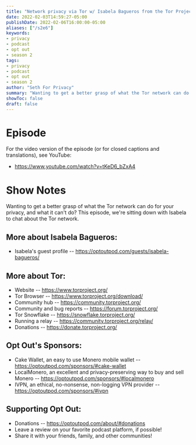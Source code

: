```yaml
---
title: "Network privacy via Tor w/ Isabela Bagueros from the Tor Project"
date: 2022-02-03T14:59:27-05:00
publishDate: 2022-02-06T16:00:00-05:00
aliases: ["/s2e6"]
keywords:
- privacy
- podcast
- opt out
- season 2
tags:
- privacy
- podcast
- opt out
- season 2
author: "Seth For Privacy"
summary: "Wanting to get a better grasp of what the Tor network can do for your privacy, and what it can't do? This episode, we're sitting down with Isabela to chat about the Tor network."
showToc: false
draft: false
---
```


# Episode

<div id="buzzsprout-player-9966328"></div><script src="https://www.buzzsprout.com/1790481/9966328-network-privacy-via-tor-w-isabela-bagueros-from-the-tor-project.js?container_id=buzzsprout-player-9966328&player=small" type="text/javascript" charset="utf-8"></script>

For the video version of the episode (or for closed captions and translations), see YouTube: 

- <https://www.youtube.com/watch?v=tKeD6_bZxA4>

# Show Notes

Wanting to get a better grasp of what the Tor network can do for your privacy, and what it can't do? This episode, we're sitting down with Isabela to chat about the Tor network.

## More about Isabela Bagueros:

- Isabela's guest profile -- https://optoutpod.com/guests/isabela-bagueros/

## More about Tor:

- Website -- https://www.torproject.org/
- Tor Browser -- https://www.torproject.org/download/
- Community hub -- https://community.torproject.org/
- Community and bug reports -- https://forum.torproject.org/
- Tor Snowflake -- https://snowflake.torproject.org/
- Running a relay -- https://community.torproject.org/relay/
- Donations -- https://donate.torproject.org/

## Opt Out's Sponsors:

- Cake Wallet, an easy to use Monero mobile wallet -- https://optoutpod.com/sponsors/#cake-wallet
- LocalMonero, an excellent and privacy-preserving way to buy and sell Monero -- https://optoutpod.com/sponsors/#localmonero
- IVPN, an ethical, no-nonsense, non-logging VPN provider -- https://optoutpod.com/sponsors/#ivpn

## Supporting Opt Out:

- Donations -- https://optoutpod.com/about/#donations
- Leave a review on your favorite podcast platform, if possible!
- Share it with your friends, family, and other communities!
